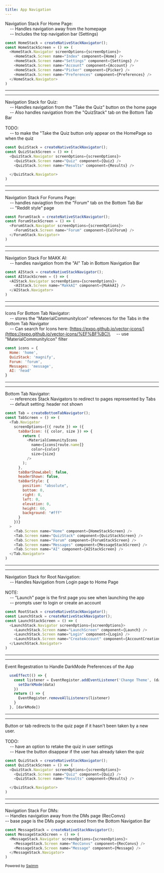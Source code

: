 ```yaml
---
title: App Navigation
---
```

Navigation Stack For Home Page:\
&nbsp;&nbsp;&nbsp;&nbsp;-- Handles navigation away from the homepage&nbsp;\
&nbsp;&nbsp;&nbsp;&nbsp;-- Includes the top navigation bar (Settings)

```javascript
const HomeStack = createNativeStackNavigator();
const HomeStackScreen = () => (
  <HomeStack.Navigator screenOptions={screenOptions}>
    <HomeStack.Screen name="Index" component={Home} />
    <HomeStack.Screen name="Settings" component={Settings} />
    <HomeStack.Screen name="Account" component={Account} />
    <HomeStack.Screen name="Picker" component={Picker} />
    <HomeStack.Screen name="Preferences" component={Preferences} />
  </HomeStack.Navigator>
)

```

---

---

Navigation Stack for Quiz:\
&nbsp;&nbsp;&nbsp;&nbsp;-- Handles navigation from the "Take the Quiz" button on the home page\
&nbsp;&nbsp;&nbsp;&nbsp;-- Also handles navigation from the "QuizStack" tab on the Bottom Tab Bar\
\
TODO:\
&nbsp;&nbsp;&nbsp;&nbsp;-- to make the "Take the Quiz button only appear on the HomePage so when the quiz&nbsp;

```javascript
const QuizStack = createNativeStackNavigator();
const QuizStackScreen = () => (
  <QuizStack.Navigator screenOptions={screenOptions}>
    <QuizStack.Screen name="Quiz" component={Quiz} />
    <QuizStack.Screen name="Results" component={Results} />

  </QuizStack.Navigator>
)

```

---

---

Navigation Stack For Forums Page:\
&nbsp;&nbsp;&nbsp;&nbsp;-- handles naviagtion from the "Forum" tab on the Bottom Tab Bar\
&nbsp;&nbsp;&nbsp;&nbsp;-- "Reddit style" page

```javascript
const ForumStack = createNativeStackNavigator();
const ForumStackScreen = () => (
  <ForumStack.Navigator screenOptions={screenOptions}>
    <ForumStack.Screen name="Forum" component={ColForum} />
  </ForumStack.Navigator>
)

```

---

---

Navigation Stack For MAKK AI:\
&nbsp;&nbsp;&nbsp;&nbsp;-- handles navigation from the "AI" Tab in Bottom Navigation Bar

```javascript
const AIStack = createNativeStackNavigator();
const AIStackScreen = () => (
  <AIStack.Navigator screenOptions={screenOptions}>
    <AIStack.Screen name="MakkAI" component={MakkAI} />
  </AIStack.Navigator>
)

```

---

---

Icons For Bottom Tab Navigator:\
&nbsp;&nbsp;&nbsp;&nbsp;-- stores the "MaterialCommunityIcon" references for the Tabs in the Bottom Tab Navigator&nbsp;\
&nbsp;&nbsp;&nbsp;&nbsp;-- Can search for Icons here: [https://expo.github.io/vector-icons/](https://expo.github.io/vector-icons/%EF%BF%BC)\
&nbsp;&nbsp;&nbsp;&nbsp;-- use "MaterialCommunityIcon" filter

```javascript
const icons = {
  Home: 'home',
  QuizStack: 'magnify',
  Forum: 'forum',
  Messages: 'message',
  AI: 'head'
}

```

---

---

Bottom Tab Navigator:\
&nbsp;&nbsp;&nbsp;&nbsp;-- references Stack Navigators to redirect to pages represented by Tabs\
&nbsp;&nbsp;&nbsp;&nbsp;-- default setting: header not shown

```javascript
const Tab = createBottomTabNavigator();
const TabScreen = () => (
  <Tab.Navigator
    screenOptions={({ route }) => ({
      tabBarIcon: ({ color, size }) => {
        return (
          <MaterialCommunityIcons
            name={icons[route.name]}
            color={color}
            size={size}
          />
        );
      },
      tabBarShowLabel: false,
      headerShown: false,
      tabBarStyle: {
        position: "absolute",
        bottom: 0,
        right: 0,
        left: 0,
        elevation: 0,
        height: 60,
        background: "#fff"
      }
    })}
  >
    <Tab.Screen name="Home" component={HomeStackScreen} />
    <Tab.Screen name="QuizStack" component={QuizStackScreen} />
    <Tab.Screen name="Forum" component={ForumStackScreen} />
    <Tab.Screen name="Messages" component={MessageStackScreen} />
    <Tab.Screen name="AI" component={AIStackScreen} />
  </Tab.Navigator>
)

```

---

---

Navigation Stack for Root Navigation:\
&nbsp;&nbsp;&nbsp;&nbsp;-- Handles Navigation from Login page to Home Page\
\
NOTE:&nbsp;\
&nbsp;&nbsp;&nbsp;&nbsp;-- "Launch" page is the first page you see when launching the app\
&nbsp;&nbsp;&nbsp;&nbsp;-- prompts user to login or create an account

```javascript
const RootStack = createNativeStackNavigator();
const LaunchStack = createNativeStackNavigator();
const LaunchStackScreen = () => (
  <LaunchStack.Navigator screenOptions={screenOptions}>
    <LaunchStack.Screen name="LaunchScreen" component={Launch} />
    <LaunchStack.Screen name="Login" component={Login} />
    <LaunchStack.Screen name="CreateAccount" component={AccountCreation} />
  </LaunchStack.Navigator>
)

```

---

---

Event Regestration to Handle DarkMode Preferences of the App

```javascript
  useEffect(() => {
    const listener = EventRegister.addEventListener('Change Theme', (data) => {
      setDarkMode(data)
    })
    return () => {
      EventRegister.removeAllListeners(listener)
    }
  }, [darkMode])

```

---

---

Button or tab redirects to the quiz page if it hasn't been taken by a new user.\
\
TODO:\
&nbsp;&nbsp;&nbsp;&nbsp;-- have an option to retake the quiz in user settings\
&nbsp;&nbsp;&nbsp;&nbsp;-- Have the button disappear if the user has already taken the quiz

```javascript
const QuizStack = createNativeStackNavigator();
const QuizStackScreen = () => (
  <QuizStack.Navigator screenOptions={screenOptions}>
    <QuizStack.Screen name="Quiz" component={Quiz} />
    <QuizStack.Screen name="Results" component={Results} />

  </QuizStack.Navigator>
)

```

---

---

Navigation Stack For DMs:\
-- Handles navigation away from the DMs page (RecConvs)\
-- base page is the DMs page accessed from the Bottom Navigation Bar

```javascript
const MessageStack = createNativeStackNavigator();
const MessageStackScreen = () => (
  <MessageStack.Navigator screenOptions={screenOptions}>
    <MessageStack.Screen name="RecConvs" component={RecConvs} />
    <MessageStack.Screen name="Message" component={Message} />
  </MessageStack.Navigator>
)
```

<SwmMeta version="3.0.0" repo-id="Z2l0aHViJTNBJTNBQ29sbGVnZU1hdGNoZXIlM0ElM0FwaW5yYXNwYmVycnkwNjM=" repo-name="CollegeMatcher"><sup>Powered by [Swimm](https://app.swimm.io/)</sup></SwmMeta>
